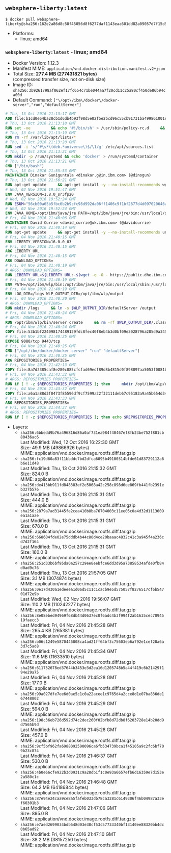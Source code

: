 ## `websphere-liberty:latest`

```console
$ docker pull websphere-liberty@sha256:162e2a86d8c58f45056d8f6277daf1143eaa601dd82a09057d7f15d5da8534a7
```

-	Platforms:
	-	linux; amd64

### `websphere-liberty:latest` - linux; amd64

-	Docker Version: 1.12.3
-	Manifest MIME: `application/vnd.docker.distribution.manifest.v2+json`
-	Total Size: **277.4 MB (277431821 bytes)**  
	(compressed transfer size, not on-disk size)
-	Image ID: `sha256:3b9261798af062ef17fc654c71be044aa7f20cd11c25a80cf450de86b94ca00d`
-	Default Command: `["\/opt\/ibm\/docker\/docker-server","run","defaultServer"]`

```dockerfile
# Thu, 13 Oct 2016 21:13:17 GMT
ADD file:b1cd0e54ba28cb1d6db4b93f98d5e02f5e2bcd96c55cb91731ba499861001e30 in / 
# Thu, 13 Oct 2016 21:13:18 GMT
RUN set -xe 		&& echo '#!/bin/sh' > /usr/sbin/policy-rc.d 	&& echo 'exit 101' >> /usr/sbin/policy-rc.d 	&& chmod +x /usr/sbin/policy-rc.d 		&& dpkg-divert --local --rename --add /sbin/initctl 	&& cp -a /usr/sbin/policy-rc.d /sbin/initctl 	&& sed -i 's/^exit.*/exit 0/' /sbin/initctl 		&& echo 'force-unsafe-io' > /etc/dpkg/dpkg.cfg.d/docker-apt-speedup 		&& echo 'DPkg::Post-Invoke { "rm -f /var/cache/apt/archives/*.deb /var/cache/apt/archives/partial/*.deb /var/cache/apt/*.bin || true"; };' > /etc/apt/apt.conf.d/docker-clean 	&& echo 'APT::Update::Post-Invoke { "rm -f /var/cache/apt/archives/*.deb /var/cache/apt/archives/partial/*.deb /var/cache/apt/*.bin || true"; };' >> /etc/apt/apt.conf.d/docker-clean 	&& echo 'Dir::Cache::pkgcache ""; Dir::Cache::srcpkgcache "";' >> /etc/apt/apt.conf.d/docker-clean 		&& echo 'Acquire::Languages "none";' > /etc/apt/apt.conf.d/docker-no-languages 		&& echo 'Acquire::GzipIndexes "true"; Acquire::CompressionTypes::Order:: "gz";' > /etc/apt/apt.conf.d/docker-gzip-indexes 		&& echo 'Apt::AutoRemove::SuggestsImportant "false";' > /etc/apt/apt.conf.d/docker-autoremove-suggests
# Thu, 13 Oct 2016 21:13:19 GMT
RUN rm -rf /var/lib/apt/lists/*
# Thu, 13 Oct 2016 21:13:20 GMT
RUN sed -i 's/^#\s*\(deb.*universe\)$/\1/g' /etc/apt/sources.list
# Thu, 13 Oct 2016 21:13:21 GMT
RUN mkdir -p /run/systemd && echo 'docker' > /run/systemd/container
# Thu, 13 Oct 2016 21:13:21 GMT
CMD ["/bin/bash"]
# Thu, 13 Oct 2016 21:55:53 GMT
MAINTAINER Dinakar Guniguntala <dinakar.g@in.ibm.com> (@dinogun)
# Thu, 13 Oct 2016 21:56:21 GMT
RUN apt-get update     && apt-get install -y --no-install-recommends wget ca-certificates     && rm -rf /var/lib/apt/lists/*
# Wed, 02 Nov 2016 19:51:47 GMT
ENV JAVA_VERSION=1.8.0_sr3fp20
# Wed, 02 Nov 2016 19:52:24 GMT
RUN ESUM="56cb00a65b5fbc6b2b9cfc98d992da06ff1406c9f1bf2877d4d097020646a705"     && BASE_URL="https://public.dhe.ibm.com/ibmdl/export/pub/systems/cloud/runtimes/java/meta/"     && YML_FILE="jre/linux/x86_64/index.yml"     && wget -q -U UA_IBM_JAVA_Docker -O /tmp/index.yml $BASE_URL/$YML_FILE     && JAVA_URL=$(cat /tmp/index.yml | sed -n '/'$JAVA_VERSION'/{n;p}' | sed -n 's/\s*uri:\s//p' | tr -d '\r')     && wget -q -U UA_IBM_JAVA_Docker -O /tmp/ibm-java.bin $JAVA_URL     && echo "$ESUM  /tmp/ibm-java.bin" | sha256sum -c -     && echo "INSTALLER_UI=silent" > /tmp/response.properties     && echo "USER_INSTALL_DIR=/opt/ibm/java" >> /tmp/response.properties     && echo "LICENSE_ACCEPTED=TRUE" >> /tmp/response.properties     && mkdir -p /opt/ibm     && chmod +x /tmp/ibm-java.bin     && /tmp/ibm-java.bin -i silent -f /tmp/response.properties     && rm -f /tmp/response.properties     && rm -f /tmp/index.yml     && rm -f /tmp/ibm-java.bin
# Wed, 02 Nov 2016 19:52:24 GMT
ENV JAVA_HOME=/opt/ibm/java/jre PATH=/opt/ibm/java/jre/bin:/usr/local/sbin:/usr/local/bin:/usr/sbin:/usr/bin:/sbin:/bin
# Fri, 04 Nov 2016 21:40:06 GMT
MAINTAINER David Currie <david_currie@uk.ibm.com> (@davidcurrie)
# Fri, 04 Nov 2016 21:40:14 GMT
RUN apt-get update     && apt-get install -y --no-install-recommends unzip     && rm -rf /var/lib/apt/lists/*
# Fri, 04 Nov 2016 21:40:15 GMT
ENV LIBERTY_VERSION=16.0.0_03
# Fri, 04 Nov 2016 21:40:15 GMT
ARG LIBERTY_URL
# Fri, 04 Nov 2016 21:40:15 GMT
ARG DOWNLOAD_OPTIONS=
# Fri, 04 Nov 2016 21:40:19 GMT
# ARGS: DOWNLOAD_OPTIONS=
RUN LIBERTY_URL=${LIBERTY_URL:-$(wget -q -O - https://public.dhe.ibm.com/ibmdl/export/pub/software/websphere/wasdev/downloads/wlp/index.yml  | grep $LIBERTY_VERSION -A 6 | sed -n 's/\s*kernel:\s//p' | tr -d '\r' )}      && wget $DOWNLOAD_OPTIONS $LIBERTY_URL -U UA-IBM-WebSphere-Liberty-Docker -O /tmp/wlp.zip     && unzip -q /tmp/wlp.zip -d /opt/ibm     && rm /tmp/wlp.zip
# Fri, 04 Nov 2016 21:40:19 GMT
ENV PATH=/opt/ibm/wlp/bin:/opt/ibm/java/jre/bin:/usr/local/sbin:/usr/local/bin:/usr/sbin:/usr/bin:/sbin:/bin
# Fri, 04 Nov 2016 21:40:19 GMT
ENV LOG_DIR=/logs WLP_OUTPUT_DIR=/opt/ibm/wlp/output
# Fri, 04 Nov 2016 21:40:20 GMT
# ARGS: DOWNLOAD_OPTIONS=
RUN mkdir /logs     && ln -s $WLP_OUTPUT_DIR/defaultServer /output     && ln -s /opt/ibm/wlp/usr/servers/defaultServer /config
# Fri, 04 Nov 2016 21:40:24 GMT
# ARGS: DOWNLOAD_OPTIONS=
RUN /opt/ibm/wlp/bin/server create     && rm -rf $WLP_OUTPUT_DIR/.classCache /output/workarea
# Fri, 04 Nov 2016 21:40:24 GMT
COPY file:53b1bf224098174489129fdc8fec40f8eb4b3d0bf09e3028796a285d9a3457f1 in /opt/ibm/docker/ 
# Fri, 04 Nov 2016 21:40:25 GMT
EXPOSE 9080/tcp 9443/tcp
# Fri, 04 Nov 2016 21:40:25 GMT
CMD ["/opt/ibm/docker/docker-server" "run" "defaultServer"]
# Fri, 04 Nov 2016 21:40:25 GMT
ARG REPOSITORIES_PROPERTIES=
# Fri, 04 Nov 2016 21:42:13 GMT
COPY file:8a7d2385caf8e280c085cfcfad69edf89d8b4815d0f898897aa5053f0081bf61 in /config/ 
# Fri, 04 Nov 2016 21:43:32 GMT
# ARGS: REPOSITORIES_PROPERTIES=
RUN if [ ! -z $REPOSITORIES_PROPERTIES ]; then     mkdir /opt/ibm/wlp/etc/     echo $REPOSITORIES_PROPERTIES > /opt/ibm/wlp/etc/repositories.properties;   fi   && installUtility install --acceptLicense     appSecurity-2.0 bluemixUtility-1.0 collectiveMember-1.0 ldapRegistry-3.0     localConnector-1.0 microProfile-1.0 monitor-1.0 restConnector-1.0     requestTiming-1.0 restConnector-2.0 sessionDatabase-1.0 ssl-1.0     webCache-1.0 webProfile-7.0   && if [ ! -z $REPOSITORIES_PROPERTIES ]; then rm /opt/ibm/wlp/etc/repositories.properties; fi   && rm -rf /output/workarea /output/logs
# Fri, 04 Nov 2016 21:43:32 GMT
COPY file:a6a1a88d3f0473f85596df9cf7599a22f32111deb67c95183a9a45b654d347eb in /config/ 
# Fri, 04 Nov 2016 21:43:33 GMT
ARG REPOSITORIES_PROPERTIES=
# Fri, 04 Nov 2016 21:44:37 GMT
# ARGS: REPOSITORIES_PROPERTIES=
RUN if [ ! -z $REPOSITORIES_PROPERTIES ]; then echo $REPOSITORIES_PROPERTIES > /opt/ibm/wlp/etc/repositories.properties; fi     && installUtility install --acceptLicense appSecurityClient-1.0 javaee-7.0 javaeeClient-7.0     && if [ ! -z $REPOSITORIES_PROPERTIES ] ; then rm /opt/ibm/wlp/etc/repositories.properties; fi     && rm -rf /output/workarea /output/logs
```

-	Layers:
	-	`sha256:6bbedd9b76a496816d86a0af731ea984f40467ef8fb23be752f801cb80436ac6`  
		Last Modified: Wed, 12 Oct 2016 16:22:30 GMT  
		Size: 49.9 MB (49866926 bytes)  
		MIME: application/vnd.docker.image.rootfs.diff.tar.gzip
	-	`sha256:fc19d60a83f11bbddc7bd2dfca6095b49100314bfde61d83729112a6b6e11d48`  
		Last Modified: Thu, 13 Oct 2016 21:15:32 GMT  
		Size: 824.0 B  
		MIME: application/vnd.docker.image.rootfs.diff.tar.gzip
	-	`sha256:de413bb911fd848383ef2e5068a42c258c898d6ee869fb441fb2391eb327b576`  
		Last Modified: Thu, 13 Oct 2016 21:15:31 GMT  
		Size: 444.0 B  
		MIME: application/vnd.docker.image.rootfs.diff.tar.gzip
	-	`sha256:2879a7ad31445fe2cea410b8ba76704003c11ee05c0a4d32d1113009ea1a1aae`  
		Last Modified: Thu, 13 Oct 2016 21:15:31 GMT  
		Size: 678.0 B  
		MIME: application/vnd.docker.image.rootfs.diff.tar.gzip
	-	`sha256:668604fde02e75dddb4b44c80d4ce20baaac4832c41c3a945f4a236cd7d2f164`  
		Last Modified: Thu, 13 Oct 2016 21:15:31 GMT  
		Size: 160.0 B  
		MIME: application/vnd.docker.image.rootfs.diff.tar.gzip
	-	`sha256:251d33b6bf95da0a257c29ee8eebfce6dd3d95a73858534afde0fb84d0ad9c76`  
		Last Modified: Thu, 13 Oct 2016 21:57:05 GMT  
		Size: 3.1 MB (3074874 bytes)  
		MIME: application/vnd.docker.image.rootfs.diff.tar.gzip
	-	`sha256:0e17d430a1edeeea1d06d5c11c1cacb9e5d575057f8276517cf6b54701d72e9b`  
		Last Modified: Wed, 02 Nov 2016 19:56:07 GMT  
		Size: 110.2 MB (110242277 bytes)  
		MIME: application/vnd.docker.image.rootfs.diff.tar.gzip
	-	`sha256:8e08ebed94969f68db44d0637ec0f6adc4b3f994f2ab1635cec7094519faecc3`  
		Last Modified: Fri, 04 Nov 2016 21:45:28 GMT  
		Size: 265.4 KB (265381 bytes)  
		MIME: application/vnd.docker.image.rootfs.diff.tar.gzip
	-	`sha256:b06c1249e5870446808ca4ad21ff64bf3c75603eb6a792e1cef28a6a3d7c5ad8`  
		Last Modified: Fri, 04 Nov 2016 21:45:34 GMT  
		Size: 11.6 MB (11633510 bytes)  
		MIME: application/vnd.docker.image.rootfs.diff.tar.gzip
	-	`sha256:611752678ed37644b3453e3d2ea16d1205748b5a44f419c6b21429f194e29a75`  
		Last Modified: Fri, 04 Nov 2016 21:45:28 GMT  
		Size: 177.0 B  
		MIME: application/vnd.docker.image.rootfs.diff.tar.gzip
	-	`sha256:99a027dfe7ee6d0ae5c1c0a22acee1c9765d4a2cce8d1e07ba836de167448802`  
		Last Modified: Fri, 04 Nov 2016 21:45:29 GMT  
		Size: 594.0 B  
		MIME: application/vnd.docker.image.rootfs.diff.tar.gzip
	-	`sha256:198c36eb726d592d74c2dec260f02bfb8d72db8f6203728e14b20dd9d7565b9d`  
		Last Modified: Fri, 04 Nov 2016 21:45:28 GMT  
		Size: 457.0 B  
		MIME: application/vnd.docker.image.rootfs.diff.tar.gzip
	-	`sha256:9cf5bf962fa6988092590096ca6fb534739bca1f45105a9c2fc6bf709b23c874`  
		Last Modified: Fri, 04 Nov 2016 21:46:37 GMT  
		Size: 530.0 B  
		MIME: application/vnd.docker.image.rootfs.diff.tar.gzip
	-	`sha256:4b0e66cfe922b3d0931c9a28db1f1c0e93a6657efb6d16359e7d153e2a580c1c`  
		Last Modified: Fri, 04 Nov 2016 21:46:48 GMT  
		Size: 64.2 MB (64186844 bytes)  
		MIME: application/vnd.docker.image.rootfs.diff.tar.gzip
	-	`sha256:87e94e24caa9ce8a5fafeb033db78ca3281c6149306f46b04987a33ef60301b3`  
		Last Modified: Fri, 04 Nov 2016 21:47:06 GMT  
		Size: 895.0 B  
		MIME: application/vnd.docker.image.rootfs.diff.tar.gzip
	-	`sha256:e7aed2699034bdb648d03e38cf53c57733340bf13140ee88320bb4dc0b65ad92`  
		Last Modified: Fri, 04 Nov 2016 21:47:10 GMT  
		Size: 38.2 MB (38157250 bytes)  
		MIME: application/vnd.docker.image.rootfs.diff.tar.gzip

